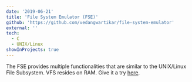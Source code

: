 ```yaml
---
date: '2019-06-21'
title: 'File System Emulator (FSE)'
github: 'https://github.com/vedangwartikar/file-system-emulator'
external: ''
tech:
  - C
  - UNIX/Linux
showInProjects: true
---
```


The FSE provides multiple functionalities that are similar to the UNIX/Linux File Subsystem. VFS resides on RAM. Give it a try [here](https://repl.it/@vedangwartikar/virtual-file-system).
